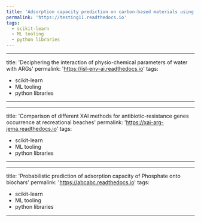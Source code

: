 ```yaml
---
title: 'Adsorption capacity prediction on carbon-based materials using deep learning'
permalink: 'https://testing11.readthedocs.io'
tags:
  - scikit-learn
  - ML tooling
  - python libraries
---
```


---
title: 'Deciphering the interaction of physio-chemical parameters of water with ARGs'
permalink: 'https://isl-env-ai.readthedocs.io'
tags:
  - scikit-learn
  - ML tooling
  - python libraries
---

---
title: 'Comparison of different XAI methods for antibiotic-resistance genes occurrence at recreational beaches'
permalink: 'https://xai-arg-jema.readthedocs.io'
tags:
  - scikit-learn
  - ML tooling
  - python libraries
---

---
title: 'Probabilistic prediction of adsorption capacity of Phosphate onto biochars'
permalink: 'https://abcabc.readthedocs.io'
tags:
  - scikit-learn
  - ML tooling
  - python libraries
---
